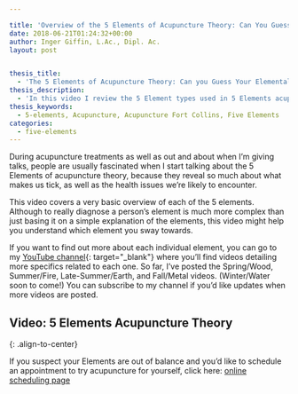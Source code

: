 ```yaml
---

title: 'Overview of the 5 Elements of Acupuncture Theory: Can You Guess Your Elemental Type?'
date: 2018-06-21T01:24:32+00:00
author: Inger Giffin, L.Ac., Dipl. Ac.
layout: post


thesis_title:
  - 'The 5 Elements of Acupuncture Theory: Can you Guess Your Elemental Type?'
thesis_description:
  - 'In this video I review the 5 Element types used in 5 Elements acupuncture, and by the end you might have some guesses for what type you might be! '
thesis_keywords:
  - 5-elements, Acupuncture, Acupuncture Fort Collins, Five Elements
categories:
  - five-elements
---
```


During acupuncture treatments as well as out and about when I’m giving talks, people are usually fascinated when I start talking about the 5 Elements of acupuncture theory, because they reveal so much about what makes us tick, as well as the health issues we’re likely to encounter.

This video covers a very basic overview of each of the 5 elements. Although to really diagnose a person’s element is much more complex than just basing it on a simple explanation of the elements, this video might help you understand which element you sway towards.

If you want to find out more about each individual element, you can go to my [YouTube channel](https://www.youtube.com/channel/UCvh0Z-0SVq60rqRQ1qMmkkA "Wisdom Ways Acupuncture YouTube channel"){: target="_blank"} where you’ll find videos detailing more specifics related to each one. So far, I’ve posted the Spring/Wood, Summer/Fire, Late-Summer/Earth, and Fall/Metal videos. (Winter/Water soon to come!) You can subscribe to my channel if you’d like updates when more videos are posted.

## Video: 5 Elements Acupuncture Theory
{: .align-to-center}

If you suspect your Elements are out of balance and you’d like to schedule an appointment to try acupuncture for yourself, click here: [online scheduling page](http://www.wisdomwaysacupuncture.com/acupuncture-appointment-scheduling/ "Online Acupuncture Scheduling")